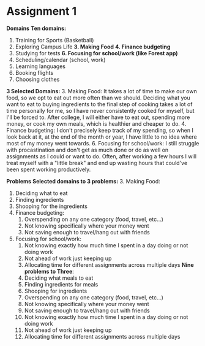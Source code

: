# Assignment 1
**Domains**
**Ten domains:**
1. Training for Sports (Basketball)
2. Exploring Campus Life
**3. Making Food**
**4. Finance budgeting**
4. Studying for tests
**6. Focusing for school/work (like Forest app)**
7. Scheduling/calendar (school, work)
8. Learning languages
9. Booking flights
10. Choosing clothes

**3 Selected Domains:**
3. Making Food: It takes a lot of time to make our own food, so we opt to eat out more often than we should. Deciding what you want to eat to buying ingredients to the final step of cooking takes a lot of time personally for me, so I have never consistently cooked for myself, but I'll be forced to. After college, I will either have to eat out, spending more money, or cook my own meals, which is healthier and cheaper to do. 
4. Finance budgeting: I don't precisely keep track of my spending, so when I look back at it, at the end of the month or year, I have little to no idea where most of my money went towards. 
6. Focusing for school/work: I still struggle with procastination and don't get as much done or do as well on assignments as I could or want to do. Often, after working a few hours I will treat myself with a "little break" and end up wasting hours that could've been spent working productively.

**Problems**
**Selected domains to 3 problems:**
3. Making Food:
  1. Deciding what to eat
  2. Finding ingredients
  3. Shooping for the ingredients
4. Finance budgeting:
   1. Overspending on any one category (food, travel, etc...)
   2. Not knowing specifically where your money went
   3. Not saving enough to travel/hang out with friends
6. Focusing for school/work:
   1. Not knowing exactly how much time I spent in a day doing or not doing work
   2. Not ahead of work just keeping up
   3. Allocating time for different assignments across multiple days
**Nine problems to Three**:
   1. Deciding what meals to eat
   2. Finding ingredients for meals
   3. Shooping for ingredients
   4. Overspending on any one category (food, travel, etc...)
   5. Not knowing specifically where your money went
   6. Not saving enough to travel/hang out with friends
   7. Not knowing exactly how much time I spent in a day doing or not doing work
   8. Not ahead of work just keeping up
   9. Allocating time for different assignments across multiple days
      
      
